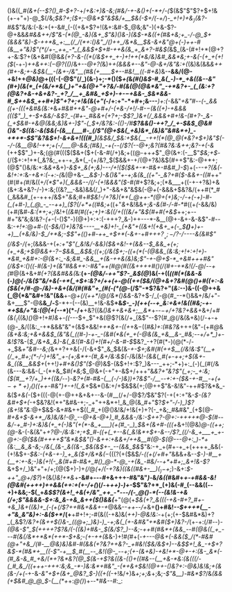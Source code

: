()&((*_#(&+(--$?()_#-$+?-*+/_+&:+)&-&;(#&/-+-&()+(-*+/-(_$(&$"$"$?+$+!&(+-+"+)-@_$(/&;_$&?+;($+;-@&*$"&$&/+__$&(-$+/(-+/_)-*_$+!+)+$&$_)($&?-#&*$"&/&:(-&:+(+-&#_(-((+&+$?+!(&+:&#-$_@&;&"-)(+&-$?-@+&&*&#&&++_/$"&-(*(@_-&)(&+_$"&)()&_-)_(&$-*&((+(#&+&;+_-/-@_$+(&&&"&)-$-++*&_+:__(/_/(*+:()&"_/()++_/&*&__$&-&+&"_@+_(-_)++-#(&__+"&)$"(*(/+-_++_-*_(_&&$+$+#-++&(&_+_&+?-#&$(*&$_(&-(#+!+*(@+?+-&:$?+(&+&#(@&_&(+?-&-((*(/&$++_+-)+!++(*&/&)&#_&&*&;+-&(-(+_+(+!($_(-+-)_++&+*+:($-@$?(*()_/&+-_-@+?(_&)+_+(&&&+--&"-@-&+/&"&:+(_(&)&(&&_&++(#+-&;+-&$&(__-(&+-/&"__(#&(+____$+--#&!__((-#+&_)&-__-&&/(@-$+$&!++_@&)_@+(((-(-@$"(/_)(&-)+;-*()($_+(_&*(#()&$-#_&(_-)-*_+&((&--&"(#+)(&(*_(+(&/+*&(_)+"+&(@+"+?&/-#(&(@(@&*&"_-+*&?+-_(_(&:+?(@&?+&-+&+&?-_+?_/__+_&#&_+$+)-+-$-$+&&-_$&*&&-#_$++&$_++#+)$"+?+;+!&(&*(*+"(*-/+:+"-*+#+;&---___)+:(_-&&"_+&"_#-*-(-_&&((+-(((+&#&(&:+*&*+#&#++&"-@+#+/-(+&-/+!_/-#-$-$(&((+)-_+&&_&((($"_)_+-$+&&/-&$?_-(#+-_#&&+(+?+;-$$?_)&+(/_&&&+#+!&-(#+?-_&-(_+$&#-+_&_@(&&;&)&+-)$"-(_$+/&?&:-(()_-_/_#__$?&&()-++?_/_+-$&$_@&#()&"-$((&:-&($&(-(&__(___#-_(/$"(@+$&(_+&)&*_(&)&"&#&*+)_-+*+*-$$"&?&$+!-&+&+!(((#_)__(&_$&/_$&:+$&(__-++!(*(@_@(*&?+$+)&"_$(--/-(&__@&!-++;+(-/___@-&&;(#&)_-+(--(/$?(--@+;&?(#&?&:&++;&?-+_(-_&*(++$$"_)+-&;(@(#((($($&+($+(-&-#(/+)&;+((@-++_+_$"_@(&+:(-__$"_$&;+$_-(/($+:+!+*(_&?&;_++-+_&*(_-(+/&?_$($&&+-+/(@+?&)&$(#++$"&:-@+*+;(@$"()&/&:+:&_&+_&+)_-&$+_&(+;&)---/+!($($&+-*-#&+-#&#_)-$_)+(-_--+?(*&*(-&!+:+:_&-_+&+:(_-_+:-(_&(@+&_-__&$-)-&()&"+-+;&(&_((+"-_&?+#($-&&+-((#_++"(#(#+_(#_/&((+_/(*$"+)(_&&&--/(/-(+!&&&"($-#(#_+$?&;+;(*&___+((-+-+?&)+&(&+:&+&?-/-)+:&;((&?__-&&)&&(/_)+"-&&+&"&$&(-@_+_(-&&&+$&?&/(++#(*_#(_&&&#_(+-+++/&$+"_&&;_#+#_$&!-/+?&)(*+(_@++-*(@+(+)&;-/-+(-+)-#-(_(+#-)_(_@_-_--++)_($?(/+*+((#&;+_((+"_&_+&!&&+;_&-&(#-/-#-*_#((+*(*-&&/&)(+_#(_&#-_&:(*+;+;_/&!+(_(&#(#((+;+)+:&((/+(((&/+"&$(#+#(+&$_++;+--#+"&"&;&!&?-_(+_-(-()$"-)(@+)+:+:(-+++?_&-)++---*-&__(@+-&+-&-&$"-#--&:-_+!+:_@_+_#-((_-$&/()+)&?&----__+&)+!-_(+&"+((&+!(+&+_+(-_$__()__+)+-+)__(+&/&)-$_/+*&;-$$"+(()+#-++_+$+*(_-*&+-*+#_++$+?__+;-/$?-/----&(&#$"(/&$-/(_+;(&&&-+(*+:+"$"(_&!&/-&&)($&+&!-+(&&--$_&&_+(+;(+_+&;+$_@&&+-$?-$_$&&__&$&;_(_(+;(/&_($+;-((+(*(-(@&&_(&:&;+!+:+!+)-*&#_+&#+:-@(&+:_-&;&#_-&&__+(&-++&(&)&;$"-+-@+$-*_+&#+++#&"(/&$+:()((-#(&-)+(&"_#&_&++:-#&"++(#_@(#((&++++#()(*_/(#+-+*&!(/-@_/_--+(#_@(&+&+#_(+?(&&#&&(_&:__(+_-(@&/-++"$?-_&$(@_)&(-+((_((#(*(&&-&_(*-)_@(_-/&($"&/+&(-+*(_+$+:&?+/++(+-@((++($&/(@+&+?&#(@()+#((+:-&($_&(_+/_#-@-/&)-+&+(&_/(#(#&"+_(#(*-_(*(@_-(/$"-*$?&?+"(_&:_--)&-((-@++&(_@(*&"&#+!&"(&&__+-@_+(/(++*_/_@(/&*()&&_-&?+$-/_(-@(#_--*()&&+/&/+"-&+___$"-@&__&_/-__$-*+-(--(&)__+!&-&$__+&_$-_-)(++(--+_&:+&+!&((#&;-+-*+$&/+"&:(@(+(--*_)(*-/+__+&?((&_()&++&+&+;__&*_+--_$-$+/+?&?+&&_+&+/+#_(&$(_($_((&_)()_@+!+#_)&_+-_((_---$+_$"+&(@$?(&(/+_(&$"--$?(#_@(/&(&+&)(/-+-+(@-_&/((&:_-+*&&&"&"+(&$+&&!_++*&+-((+_+&$-$((_#&)+:(#&?&_+++(&"-(+#_@_&_(&+&:&;+&+&&$_(&"&(_((#-)-+-_-(&#(*&(+_+(-@&(&_+&__&-_#&;--+/+*_)+-&!$?_&-(_$_/&+&_&)-&(_&!(#-&()+!(#+/-&-#-$_$&?_-+?(#(*-)(@(*-/-+_$&_+"&#--&;(_&++?++&(-/(-&+$"_&_$&(&-_+-$+;&#(#(++$__(/&!&:$"(__+(/_+_#+;(*-/-)+!&"_+-(+;&*+-(#_&+/&:&$(_-/&(&!-*(&&*(*_#(+-++;+$(&+-&_((&__&&$+*(++!_)+#+&()$"($-@_)&$-(&$+!+:$?_)&---_++;-*+)+:_(-)(_(#(/&(&---&:&&-(_-(*+&_$_#(*&;_$_@&+(-+"+-&$+/+++"&*&?+"&?$"(_+;-_+:&;($(#__+?_/_+_)++((&/-*-)-*&?+_(#-#&-(__(-/-)&)_)+?_&$"-/__--+:+-($_&-+-#__-$+(+-+*+)_/()((+$+_-#&"_)+-+!(_&*+$&*()&:+/+$&$&(+;(@++$"&-&!&"-++#$?&*&_-&($_+&(_-($+(((-@(+-@++&+&+--&-(#__(/+/-@$?_/_$&"$?(-+(+:+"&_-$-(&?&#+$+(_-+$&?&!(*+"&#&-+;-_+"++&*+!_&_@(&_#+"$?_$+"-/-)_)$?(&+!&"&:_@+$&$-&+#&++$((_#_+(@()&!&/+!&(+)+?(-_+&;_#&#&"_(+$(@-____#+&+$-&+*_/&)&/&!-@_--@+&-@+)_#_&&&-/&:-$+*+?-@+:-*_++++*_@-$(#--&/-+_#-)+:&)&(+_+(-)&"(+(*-&_+___)(+(#_-_)_$&+(&+#-(_((+_&+!(@&)_@-((++;(@_-&-(-&(&"+*+?_@-/&:&:+;+$_#-((+(_+--&(_&!&*+$+-&--/$?_((/-&_+___+_+-@+:-@($&(_#++++$"&*&$&"()-&_++:_+&&+/++&__#(@-$(@---@+:_)-*+(&:__&_&-&;-/&(_(&-_&((&-_$&(&$+-_--(&&_$&*$"&:-+_+(#+-+_+(++++_&&(-(+!&$+-_$&:-(+&-+-)_+_&($+/&*&(_$-((($?(+($&$_/-((+(/+#+"_&&&_+_&-_-$-)-#__+(__+:+-&;-)&(+!(-_&(#+#-#&+_#()_@-*-@_-+(&_-#&/--+*+#+;_&+!&-$?_&+$+/_)&"+"+/+;(@($+)-)+_(/_@_(+/(-+?&)(*(*&((#&+-__)($_)-$+;_)-&+:_$-++"_@+/$?_)+(&(_)&!+*&_+__-&#+---_#_+&+++-#&"&"_)-_&/_&((_#&#+_+-+#&&-*&!(@&#(++++)++&&(++:+*(+-/+(_)(/-+_++)-)+_-$$"&?+*_(+)&(-#_(--&&((--+)+&&;-$(_+*&$$?(&+!_+&(+/&"_++_-*---/(-_@()-*(--(&!&-+&(/+;$"&&&&-$+:&_&-+&_&++($()&&(*__+"(@(+_$&(+?_&(((-+&-#+?_#+-+&_)&+((&)+_(-(+(/$?+*+#&+&&+-+*_@&&--_++--/+_&+__()+#&!_--$+++*(__-+"&_&"&)+:-&($+*_/(+__+#+!+;-#(&((-+&)&(_++)-@&!&:_-+$($+;(+-$&#&*&)+?_(_&$?_/&?+(&$+$+$()&-_((@+;_)&)-)_-+;&(_(+-&#&"+*&#($+)&?-/_(+-+:(/_#-_-)___-(@&-$"_$(++++?$?&/(-((&)+#&-_$(&_/$?_)--&;-++#(#&*+(&&_--#(@&((_+_---#(&(/&*+*&*(++*-$_+&;-(+-++(&_&-)+!_#(#_+(*-+---@&+(-&&($_/(*-#&#(@+"+&_/(#-__@&)&)&#-#(&&(+?&?++&?-_+#&!($&/&$+)--&$_$+!_&_-+$+?&$-*(#&*+__((-$"-_+__$_#(__--_&!(@-_--+;(+-(&+&)-+&!+*-@+-+:(&-_&*(-(#_&-&_#_+&/(*+?&*&?(@_$(&-+$?&((&-(()+((#&--(__+&-*&:(&(((/-(_#_&_/((+++-+++:&;&_-*-)&:&*+#&"_-(*+&+$&!(@++-_()&?+:-@&)&!&;_+(&(&-/+(-*+-&_-*&"+$+(&+_@&?_$-)((+*((-_+!&/+)&_+;+;&_+;&;_-$"&__)-#&*$?_/&_(&&*(*+$&#_@_@_$-(__(*+_+:_@()_)+--*_#&--#_:_:

